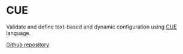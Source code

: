 # CUE

Validate and define text-based and dynamic configuration using [CUE](https://cuelang.org/) language.

[Github repository](https://github.com/cue-lang/cue)
